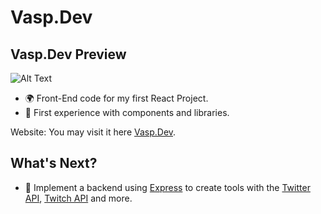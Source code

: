 # Vasp.Dev

## Vasp.Dev Preview

![Alt Text](https://i.imgur.com/suWIEfD.gif)

* 🌍 Front-End code for my first React Project.
* 🧁 First experience with components and libraries.

Website: You may visit it here [Vasp.Dev](https://vasp.dev/).

## What's Next?

* 🍉 Implement a backend using [Express](https://expressjs.com/) to create tools with the [Twitter API](https://www.npmjs.com/package/twitter), [Twitch API](https://github.com/tmijs) and more.
